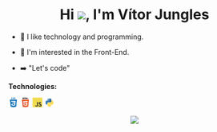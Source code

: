<h1 align="center">Hi <img src="https://raw.githubusercontent.com/kaueMarques/kaueMarques/master/hi.gif" width="30px" />, I'm Vítor Jungles</h1>

- :pushpin: I like technology and programming.

- :dart: I'm interested in the Front-End.

- :arrow_right: "Let's code"

**Technologies:**

<p align="left">
<img src="https://raw.githubusercontent.com/devicons/devicon/master/icons/css3/css3-plain-wordmark.svg" alt="css3" width="20" height="20" />
<img src="https://raw.githubusercontent.com/devicons/devicon/master/icons/html5/html5-original-wordmark.svg" alt="html5" width="20" height="20" />
<img src="https://raw.githubusercontent.com/devicons/devicon/master/icons/javascript/javascript-original.svg" alt="javascript" width="20" height="20" />
<img src="https://raw.githubusercontent.com/devicons/devicon/master/icons/python/python-original.svg" alt="python" width="20" height="20" /></p>

<p align="center"><img src="https://github-readme-stats.vercel.app/api?username=vitorjungles&show_icons=true&theme=react&custom_title=Vítor+Jungles's+GitHub+Stats" /></p>
